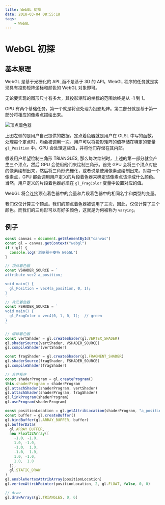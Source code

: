 ```yaml
---
title: WebGL 初探
date: 2018-03-04 08:55:18
tags: 
    - WebGL
---
```

# WebGL 初探

## 基本原理

WebGL 是基于光栅化的 API ,而不是基于 3D 的 API。WebGL 程序的任务就是实现具有投影矩阵坐标和颜色的 WebGL 对象即可。

无论要实现的图形尺寸有多大，其投影矩阵的坐标的范围始终是从 -1 到 1。

GPU 有两个基础任务，第一个就是将点处理为投影矩阵。第二部分就是基于第一部分将相应的像素点描绘出来。

![顶点着色器](http://cdn.shianqi.com/20180305091210_usgNuq_vertex-shader-anim.gif)

上图左侧的是用户自己提供的数据。定点着色器就是用户在 GLSL 中写的函数。处理每个定点时，均会被调用一次。用户可以将投影矩阵的值存储在特定的变量 `gl_Position` 中。GPU 会处理这些值，并将他们存储在其内部。

假设用户希望绘制三角形 TRIANGLES, 那么每次绘制时，上述的第一部分就会产生三个顶点，然后 GPU 会使用他们来绘制三角形。首先 GPU 会将三个顶点对应的像素绘制出来，然后将三角形光栅化，或者说是使用像素点绘制出来。对每一个像素点，GPU 都会调用用户定义的片段着色器来确定该像素点该涂成什么颜色。当然，用户定义的片段着色器必须在 `gl_FragColor` 变量中设置对应的值。

WebGL 将会连接顶点着色器中的变量和片段着色器中的相同名字和类型的变量。

我们仅仅计算三个顶点。我们的顶点着色器被调用了三次，因此，仅仅计算了三个颜色。而我们的三角形可以有好多颜色，这就是为何被称为 `varying`。

## 例子

```javascript
const canvas = document.getElementById("canvas")
const gl = canvas.getContext("webgl")
if (!gl) {
  console.log('浏览器不支持 WebGL')
}

// 顶点着色器
const VSHADER_SOURCE = `
attribute vec2 a_position;

void main() {
  gl_Position = vec4(a_position, 0, 1);
}
`
// 片元着色器
const FSHADER_SOURCE = `
void main() {
  gl_FragColor = vec4(0, 1, 0, 1);  // green
}
`

// 编译着色器
const vertShader = gl.createShader(gl.VERTEX_SHADER)
gl.shaderSource(vertShader, VSHADER_SOURCE)
gl.compileShader(vertShader)

const fragShader = gl.createShader(gl.FRAGMENT_SHADER)
gl.shaderSource(fragShader, FSHADER_SOURCE)
gl.compileShader(fragShader)

// 合并程序
const shaderProgram = gl.createProgram()
this.shaderProgram = shaderProgram
gl.attachShader(shaderProgram, vertShader)
gl.attachShader(shaderProgram, fragShader)
gl.linkProgram(shaderProgram)
gl.useProgram(shaderProgram)

const positionLocation = gl.getAttribLocation(shaderProgram, "a_position")
const buffer = gl.createBuffer()
gl.bindBuffer(gl.ARRAY_BUFFER, buffer)
gl.bufferData(
  gl.ARRAY_BUFFER,
  new Float32Array([
    -1.0, -1.0,
    1.0, -1.0,
    -1.0,  1.0,
    -1.0,  1.0,
    1.0, -1.0,
    1.0,  1.0
  ]),
  gl.STATIC_DRAW
)
gl.enableVertexAttribArray(positionLocation)
gl.vertexAttribPointer(positionLocation, 2, gl.FLOAT, false, 0, 0)

// draw
gl.drawArrays(gl.TRIANGLES, 0, 6)
```